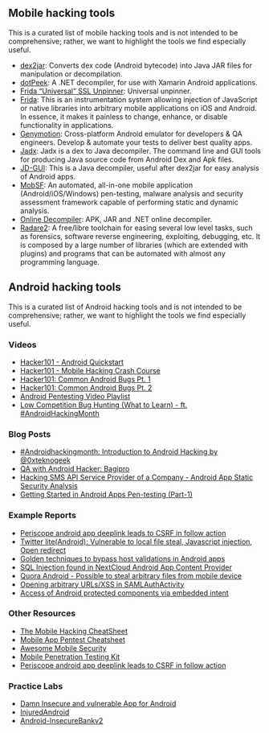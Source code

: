 ## Mobile hacking tools

This is a curated list of mobile hacking tools and is not intended to be comprehensive; rather, we want to highlight the tools we find especially useful.

  * [dex2jar](https://github.com/pxb1988/dex2jar): Converts dex code (Android bytecode) into Java JAR files for manipulation or decompilation.
  * [dotPeek](https://www.jetbrains.com/decompiler/): A .NET decompiler, for use with Xamarin Android applications.
  * [Frida “Universal” SSL Unpinner](https://gist.github.com/teknogeek/4dc35fb3801bd7f13e5f0da5b784c725): Universal unpinner.
  * [Frida](https://frida.re/): This is an instrumentation system allowing injection of JavaScript or native libraries into arbitrary mobile applications on iOS and Android. In essence, it makes it painless to change, enhance, or disable functionality in applications.
  * [Genymotion](https://www.genymotion.com/): Cross-platform Android emulator for developers & QA engineers. Develop & automate your tests to deliver best quality apps.
  * [Jadx](https://github.com/skylot/jadx): Jadx is a dex to Java decompiler. The command line and GUI tools for producing Java source code from Android Dex and Apk files.
  * [JD-GUI](https://java-decompiler.github.io/): This is a Java decompiler, useful after dex2jar for easy analysis of Android apps.
  * [MobSF](https://github.com/MobSF/Mobile-Security-Framework-MobSF): An automated, all-in-one mobile application (Android/iOS/Windows) pen-testing, malware analysis and security assessment framework capable of performing static and dynamic analysis.
  * [Online Decompiler](https://www.decompiler.com/): APK, JAR and .NET online decompiler.
  * [Radare2](https://rada.re/n/): A free/libre toolchain for easing several low level tasks, such as forensics, software reverse engineering, exploiting, debugging, etc. It is composed by a large number of libraries (which are extended with plugins) and programs that can be automated with almost any programming language.



## Android hacking tools

This is a curated list of Android hacking tools and is not intended to be comprehensive; rather, we want to highlight the tools we find especially useful.

### Videos

  * [Hacker101 - Android Quickstart](https://www.youtube.com/watch?v=y0O3sCX9ftM)
  * [Hacker101 - Mobile Hacking Crash Course](https://www.youtube.com/watch?v=hKF89TXttnw)
  * [Hacker101: Common Android Bugs Pt. 1](https://www.youtube.com/watch?v=sQ_34dI_geU)
  * [Hacker101: Common Android Bugs Pt. 2](https://www.youtube.com/watch?v=tt1f4pcI0jo)
  * [Android Pentesting Video Playlist](https://www.youtube.com/playlist?list=PLgnrksnL_Rn09gGTTLgi-FL7HxPOoDk3R)
  * [Low Competition Bug Hunting (What to Learn) - ft. #AndroidHackingMonth](https://www.youtube.com/watch?v=Pkd_j31Jtfc)



### Blog Posts

  * [#Androidhackingmonth: Introduction to Android Hacking by @0xteknogeek](https://www.hackerone.com/blog/androidhackingmonth-intro-to-android-hacking)
  * [QA with Android Hacker: Bagipro](https://www.hackerone.com/blog/AndroidHackingMonth-qa-with-bagipro)
  * [Hacking SMS API Service Provider of a Company - Android App Static Security Analysis](https://blog.securitybreached.org/2020/02/19/hacking-sms-api-service-provider-of-a-company-android-app-static-security-analysis-bug-bounty-poc/)
  * [Getting Started in Android Apps Pen-testing (Part-1)](https://blog.securitybreached.org/2020/03/17/getting-started-in-android-apps-pentesting/)



### Example Reports

  * [Periscope android app deeplink leads to CSRF in follow action](https://hackerone.com/reports/583987)
  * [Twitter lite(Android): Vulnerable to local file steal, Javascript injection, Open redirect](https://hackerone.com/reports/499348)
  * [Golden techniques to bypass host validations in Android apps](https://hackerone.com/reports/431002)
  * [SQL Injection found in NextCloud Android App Content Provider](https://hackerone.com/reports/291764)
  * [Quora Android - Possible to steal arbitrary files from mobile device](https://hackerone.com/reports/258460)
  * [Opening arbitrary URLs/XSS in SAMLAuthActivity](https://hackerone.com/reports/283058)
  * [Access of Android protected components via embedded intent](https://hackerone.com/reports/200427)



### Other Resources

  * [The Mobile Hacking CheatSheet](https://github.com/randorisec/MobileHackingCheatSheet)
  * [Mobile App Pentest Cheatsheet](https://github.com/tanprathan/MobileApp-Pentest-Cheatsheet)
  * [Awesome Mobile Security](https://github.com/vaib25vicky/awesome-mobile-security)
  * [Mobile Penetration Testing Kit](https://www.eshlomo.us/mobile-penetration-testing-kit/)
  * [Periscope android app deeplink leads to CSRF in follow action](https://hackerone.com/reports/583987)



### Practice Labs

  * [Damn Insecure and vulnerable App for Android](https://github.com/payatu/diva-android)
  * [InjuredAndroid](https://github.com/B3nac/InjuredAndroid)
  * [Android-InsecureBankv2](https://github.com/dineshshetty/Android-InsecureBankv2)


